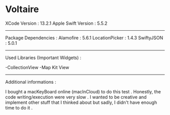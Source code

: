 # Voltaire


XCode Version : 13.2.1
Apple Swift Version : 5.5.2

-----------------------------

Package Dependencies : 
Alamofire : 5.6.1
LocationPicker : 1.4.3
SwiftyJSON : 5.0.1

-----------------------------

Used Libraries (Important Widgets) : 

-CollectionView 
-Map Kit View

-----------------------------

Additional informations :

I bought a macKeyBoard online (macInCloud) to do this test .
Honestly, the code writing/execution were very slow .
I wanted to be creative and implement other stuff that 
I thinked about but sadly, I didn't have enough time to do it . 
